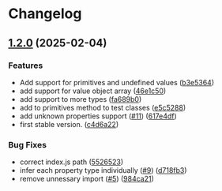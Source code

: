 # Changelog

## [1.2.0](https://github.com/CodelyTV/typescript-primitives-type/compare/primitives-type-v1.1.1...primitives-type-v1.2.0) (2025-02-04)


### Features

* Add support for primitives and undefined values ([b3e5364](https://github.com/CodelyTV/typescript-primitives-type/commit/b3e5364661961040fd6400ef33784c99727c1a50))
* add support for value object array ([46e1c50](https://github.com/CodelyTV/typescript-primitives-type/commit/46e1c50dd38ce981c26f701185e4c6c84a4590c9))
* add support to more types ([fa689b0](https://github.com/CodelyTV/typescript-primitives-type/commit/fa689b0846e3fbbbc8ea99d9d2a09d09f5279443))
* add to primitives method to test classes ([e5c5288](https://github.com/CodelyTV/typescript-primitives-type/commit/e5c52884a942b9ff616b68c83ef94d561883cc33))
* add unknown properties support ([#11](https://github.com/CodelyTV/typescript-primitives-type/issues/11)) ([617e4df](https://github.com/CodelyTV/typescript-primitives-type/commit/617e4df3a019875fe9f81b0f640eb011a779e827))
* first stable version. ([c4d6a22](https://github.com/CodelyTV/typescript-primitives-type/commit/c4d6a22f8fe6240a193e0d86a5e276e75d43b3a0))


### Bug Fixes

* correct index.js path ([5526523](https://github.com/CodelyTV/typescript-primitives-type/commit/5526523016c4a79d9bed32d41dcb9504a5108cab))
* infer each property type individually ([#9](https://github.com/CodelyTV/typescript-primitives-type/issues/9)) ([d718fb3](https://github.com/CodelyTV/typescript-primitives-type/commit/d718fb37fc89e8ff72eb440dcec7e56df92de773))
* remove unnessary import ([#5](https://github.com/CodelyTV/typescript-primitives-type/issues/5)) ([984ca21](https://github.com/CodelyTV/typescript-primitives-type/commit/984ca2149905d0cdbb288142d02b56402dad33f3))
